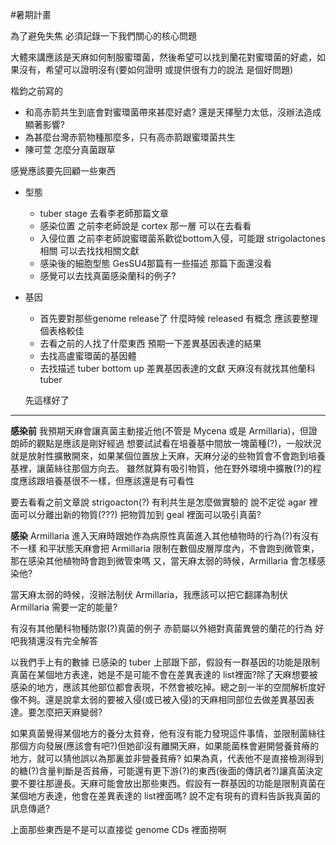 #暑期計畫

為了避免失焦 必須記錄一下我們關心的核心問題

大體來講應該是天麻如何制服蜜環菌，然後希望可以找到蘭花對蜜環菌的好處，如果沒有，希望可以證明沒有(要如何證明 或提供很有力的說法 是個好問題)

楷鈞之前寫的
- 和高赤箭共生到底會對蜜環菌帶來甚麼好處? 還是天擇壓力太低，沒辦法造成顯著影響?
- 為甚麼台灣赤箭物種那麼多，只有高赤箭跟蜜環菌共生
- 陳可萱 怎麼分真菌跟草

感覺應該要先回顧一些東西
- 型態
	- tuber stage 去看李老師那篇文章
	- 感染位置 之前李老師說是 cortex 那一層 可以在去看看
	- 入侵位置 之前李老師說蜜環菌系歡從bottom入侵，可能跟 strigolactones 相關 可以去找找相關文獻
	- 感染後的細胞型態 GesSU4那篇有一些描述 那篇下面還沒看
	- 感覺可以去找真菌感染蘭科的例子?
- 基因
	- 首先要對那些genome release了 什麼時候 released 有概念 應該要整理個表格較佳
	- 去看之前的人找了什麼東西 預期一下差異基因表達的結果
	- 去找高盧蜜環菌的基因體
	- 去找描述 tuber bottom up 差異基因表達的文獻 天麻沒有就找其他蘭科 tuber
	
	先這樣好了
	
	
---

**感染前**
我預期天麻會讓真菌主動接近他(不管是 Mycena 或是 Armillaria)，但證朗師的觀點是應該是剛好經過
想要試試看在培養基中間放一塊菌種(?)，一般狀況就是放射性擴散開來，如果某個位置放上天麻，天麻分泌的些物質會不會跑到培養基裡，讓菌絲往那個方向去。
雖然就算有吸引物質，他在野外環境中擴散(?)的程度應該跟培養基很不一樣，但應該還是有可看性

要去看看之前文章說 strigoacton(?) 有利共生是怎麼做實驗的
說不定從 agar 裡面可以分離出新的物質(???)
把物質加到 geal 裡面可以吸引真菌?

**感染**
Armillaria 進入天麻時跟她作為病原性真菌進入其他植物時的行為(?)有沒有不一樣
和平狀態天麻會把 Armillaria 限制在數個皮層厚度內，不會跑到微管束，那在感染其他植物時會跑到微管束嗎
又，當天麻太弱的時候，Armillaria 會怎樣感染他?

當天麻太弱的時候，沒辦法制伏 Armillaria，我應該可以把它翻譯為制伏 Armillaria 需要一定的能量?

有沒有其他蘭科物種防禦(?)真菌的例子
赤箭屬以外絕對真菌異營的蘭花的行為 好吧我猜還沒有完全解答

以我們手上有的數據 已感染的 tuber 上部跟下部，假設有一群基因的功能是限制真菌在某個地方表達，她是不是可能不會在差異表達的 list裡面?除了天麻想要被感染的地方，應該其他部位都會表現，不然會被吃掉。總之剖一半的空間解析度好像不夠。還是說拿太弱的要被入侵(或已被入侵)的天麻相同部位去做差異基因表達。要怎麼把天麻變弱?

如果真菌覺得某個地方的養分太貧脊，他有沒有能力發現這件事情，並限制菌絲往那個方向發展(應該會有吧?)但她卻沒有離開天麻，如果能菌株會避開營養貧瘠的地方，就可以猜他誤以為那裏並非營養貧瘠? 如果為真，代表他不是直接檢測得到的糖(?)含量判斷是否貧瘠，可能還有更下游(?)的東西(後面的傳訊者?)讓真菌決定要不要往那邊長。天麻可能會放出那些東西。假設有一群基因的功能是限制真菌在某個地方表達，他會在差異表達的 list裡面嗎?
說不定有現有的資料告訴我真菌的訊息傳遞?

上面那些東西是不是可以直接從 genome CDs 裡面撈啊



